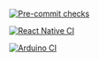 [![Pre-commit checks](https://github.com/chmromano/metropolia-innovation-project/actions/workflows/pre-commit.yaml/badge.svg?branch=main)](https://github.com/chmromano/metropolia-innovation-project/actions/workflows/pre-commit.yaml)

[![React Native CI](https://github.com/chmromano/metropolia-innovation-project/actions/workflows/react-native-ci.yaml/badge.svg?branch=main)](https://github.com/chmromano/metropolia-innovation-project/actions/workflows/react-native-ci.yaml)

[![Arduino CI](https://github.com/chmromano/metropolia-innovation-project/actions/workflows/arduino-ci.yaml/badge.svg?branch=main)](https://github.com/chmromano/metropolia-innovation-project/actions/workflows/arduino-ci.yaml)
